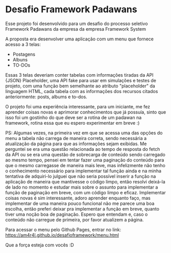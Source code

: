 #                        Desafio Framework Padawans

Esse projeto foi desenvolvido para um desafio do processo seletivo Framework Padawans da empresa da empresa Framework System

A proposta era desenvolver uma aplicação com um menu que fornece acesso a 3 telas:

- Postagens
- Albuns
- TO-DOs

Essas 3 telas deveriam conter tabelas com informações tiradas da API {JSON} Placeholder, uma API fake para usar em simulações e testes de projeto, com uma função bem semelhante ao atributo "placeholder" da linguagem HTML, cada tabela com as informações dos recursos citados anteriormente: posts, albums e to-dos.

O projeto foi uma experiência interessante, para um iniciante, me fez aprender coisas novas e aprimorar conhecimentos que já possuía, sinto que isso foi um gostinho do que deve ser a rotina de um padawan na framework, rotina essa que eu espero experimentar em breve :)

PS: Algumas vezes, na primeira vez em que se acessa uma das opções do menu a tabela não carrega de maneira correta, sendo necessária a atualização da página para que as informações sejam exibidas. Me perguntei se era uma questão relacionada ao tempo de resposta do fetch da API ou se era uma questão de sobrecarga de conteúdo sendo carregado ao mesmo tempo, pensei em tentar fazer uma paginação do conteúdo para que o mesmo carregasse de maneira mais leve, mas infelizmente não tenho o conhecimento necessário para implementar tal função ainda e na minha tentativa de adquiri-lo julguei que não seria possível inserir a função na aplicação de maneira que mantivesse o código limpo, então resolvi deixá-la de lado no momento e estudar mais sobre o assunto para implementar a função de paginação em breve, com um código limpo e eficaz. Implementar coisas novas é sim interessante, adoro aprender enquanto faço, mas implementar de uma maneira pouco funcional não me parece uma boa escolha, então preferi deixar pra implementar a função em breve, quanto tiver uma noção boa de paginação. Espero que entendam e, caso o conteúdo não carregue de primeira, por favor atualizem a página.

Para acessar o menu pelo Github Pages, entrar no link: https://am4r4l.github.io/desafioframework/menu.html

Que a força esteja com vocês :D





